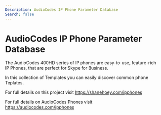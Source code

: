 ```yaml
---
Description: AudioCodes IP Phone Parameter Database
Search: false
---
```


# AudioCodes IP Phone Parameter Database

The AudioCodes 400HD series of IP phones are easy-to-use, feature-rich IP Phones, that are perfect for Skype for Business.

In this collection of Templates you can easily discover common phone Teplates.

For full details on this project visit https://shanehoey.com/ipphones

For full details on AudioCodes Phones visit https://audiocodes.com/ipphones
